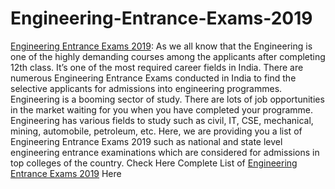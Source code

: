 # Engineering-Entrance-Exams-2019
<a href="https://professoridea.com/engineering-entrance-exams-2019/">Engineering Entrance Exams 2019</a>: As we all know that the Engineering is one of the highly demanding courses among the applicants after completing 12th class. It’s one of the most required career fields in India. There are numerous Engineering Entrance Exams conducted in India to find the selective applicants for admissions into engineering programmes. Engineering is a booming sector of study. There are lots of job opportunities in the market waiting for you when you have completed your programme. Engineering has various fields to study such as civil, IT, CSE, mechanical, mining, automobile, petroleum, etc. Here, we are providing you a list of Engineering Entrance Exams 2019 such as national and state level engineering entrance examinations which are considered for admissions in top colleges of the country.
Check Here Complete List of <a href="https://professoridea.com/engineering-entrance-exams-2019/">Engineering Entrance Exams 2019</a> Here
